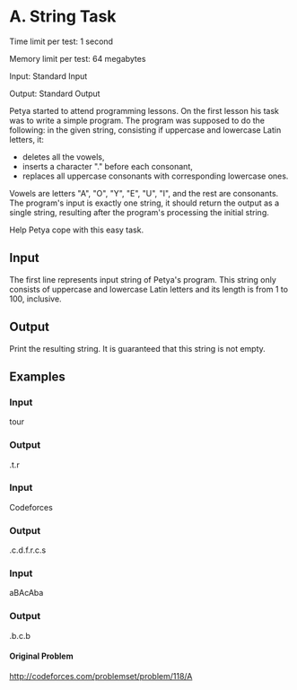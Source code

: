 # A. String Task

Time limit per test: 1 second

Memory limit per test: 64 megabytes

Input: Standard Input

Output: Standard Output

Petya started to attend programming lessons. On the first lesson his task was to write a simple program. The program was supposed to do the following: in the given string, consisting if uppercase and lowercase Latin letters, it:

- deletes all the vowels,
- inserts a character "." before each consonant,
- replaces all uppercase consonants with corresponding lowercase ones.

Vowels are letters "A", "O", "Y", "E", "U", "I", and the rest are consonants. The program's input is exactly one string, it should return the output as a single string, resulting after the program's processing the initial string.

Help Petya cope with this easy task.

## Input

The first line represents input string of Petya's program. This string only consists of uppercase and lowercase Latin letters and its length is from 1 to 100, inclusive.

## Output

Print the resulting string. It is guaranteed that this string is not empty.

## Examples

### Input

tour

### Output

.t.r

### Input

Codeforces

### Output

.c.d.f.r.c.s

### Input

aBAcAba

### Output

.b.c.b

#### Original Problem

http://codeforces.com/problemset/problem/118/A

